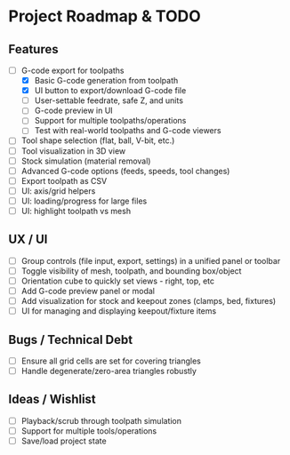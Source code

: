 # Project Roadmap & TODO

## Features
- [ ] G-code export for toolpaths
    - [x] Basic G-code generation from toolpath
    - [x] UI button to export/download G-code file
    - [ ] User-settable feedrate, safe Z, and units
    - [ ] G-code preview in UI
    - [ ] Support for multiple toolpaths/operations
    - [ ] Test with real-world toolpaths and G-code viewers
- [ ] Tool shape selection (flat, ball, V-bit, etc.)
- [ ] Tool visualization in 3D view
- [ ] Stock simulation (material removal)
- [ ] Advanced G-code options (feeds, speeds, tool changes)
- [ ] Export toolpath as CSV
- [ ] UI: axis/grid helpers
- [ ] UI: loading/progress for large files
- [ ] UI: highlight toolpath vs mesh

## UX / UI
- [ ] Group controls (file input, export, settings) in a unified panel or toolbar
- [ ] Toggle visibility of mesh, toolpath, and bounding box/object
- [ ] Orientation cube to quickly set views - right, top, etc
- [ ] Add G-code preview panel or modal
- [ ] Add visualization for stock and keepout zones (clamps, bed, fixtures)
- [ ] UI for managing and displaying keepout/fixture items

## Bugs / Technical Debt
- [ ] Ensure all grid cells are set for covering triangles
- [ ] Handle degenerate/zero-area triangles robustly

## Ideas / Wishlist
- [ ] Playback/scrub through toolpath simulation
- [ ] Support for multiple tools/operations
- [ ] Save/load project state